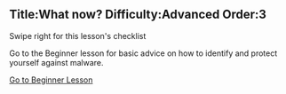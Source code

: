 Title:What now?
Difficulty:Advanced
Order:3
---
<p>Swipe right for this lesson's checklist</p><p>Go to the Beginner lesson for basic advice on how to identify and protect yourself against malware.</p><a href="umbrella://lesson/malware/0" class="button green">Go to Beginner Lesson</a>